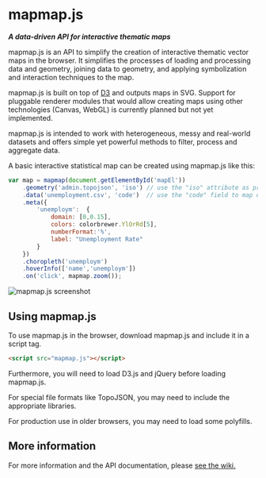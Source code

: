 # mapmap.js

***A data-driven API for interactive thematic maps***

mapmap.js is an API to simplify the creation of interactive thematic vector maps in the browser. It simplifies the processes of loading and processing data and geometry, joining data to geometry, and applying symbolization and interaction techniques to the map.

mapmap.js is built on top of [D3](https://github.com/mbostock/d3) and outputs maps in SVG. Support for pluggable renderer modules that would allow creating maps using other technologies (Canvas, WebGL) is currently planned but not yet implemented.

mapmap.js is intended to work with heterogeneous, messy and real-world datasets and offers simple yet powerful methods to filter, process and aggregate data.

A basic interactive statistical map can be created using mapmap.js like this:

```js
var map = mapmap(document.getElementById('mapEl'))
	.geometry('admin.topojson', 'iso') // use the "iso" attribute as primary key
	.data('unemployment.csv', 'code')  // use the "code" field to map data to geometries' keys
	.meta({
		'unemploym':  {
            domain: [0,0.15],
            colors: colorbrewer.YlOrRd[5],
            numberFormat:'%',
            label: "Unemployment Rate"
        }
	})
	.choropleth('unemploym')
	.hoverInfo(['name','unemploym'])
	.on('click', mapmap.zoom());
```

![mapmap.js screenshot](https://raw.githubusercontent.com/floledermann/mapmap.js/master/mapmap.png)

## Using mapmap.js

To use mapmap.js in the browser, download mapmap.js and include it in a script tag.

```html
<script src="mapmap.js"></script>
``` 

Furthermore, you will need to load D3.js and jQuery before loading mapmap.js.

For special file formats like TopoJSON, you may need to include the appropriate libraries.

For production use in older browsers, you may need to load some polyfills.


## More information

For more information and the API documentation, please [see the wiki.](https://github.com/floledermann/mapmap.js/wiki)